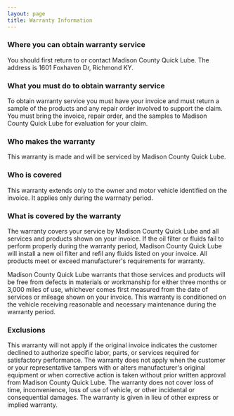 ```yaml
---
layout: page
title: Warranty Information
---
```


<h3>Where you can obtain warranty service</h3>

You should first return to or contact Madison County Quick Lube. The address is
1601 Foxhaven Dr, Richmond KY.

<h3>What you must do to obtain warranty service</h3>

To obtain warranty service you must have your invoice and must return a sample
of the products and any repair order involved to support the claim. You must
bring the invoice, repair order, and the samples to Madison County Quick Lube
for evaluation for your claim.

<h3>Who makes the warranty</h3>

This warranty is made and will be serviced by Madison County Quick Lube.

<h3>Who is covered</h3>

This warranty extends only to the owner and motor vehicle identified on the
invoice. It applies only during the warrnaty period.

<h3>What is covered by the warranty</h3>

The warranty covers your service by Madison County Quick Lube and all services
and products shown on your invoice. If the oil filter or fluids fail to perform
properly during the warranty period, Madison County Quick Lube will install a
new oil filter and refil any fluids listed on your invoice. All products meet or
exceed manufacturer's requirements for warranty.

Madison County Quick Lube warrants that those services and products will be free
from defects in materials or workmanship for either three months or 3,000 miles
of use, whichever comes first measured from the date of services or mileage
shown on your invoice. This warranty is conditioned on the vehicle receiving
reasonable and necessary maintenance during the warranty period.

<h3>Exclusions</h3>

This warranty will not apply if the original invoice indicates the customer
declined to authorize specific labor, parts, or services required for
satisfactory performance. The warranty does not apply when the customer or your
representative tampers with or alters manufacturer's original equipment or when
corrective action is taken without prior written approval from Madison County
Quick Lube. The warranty does not cover loss of time, inconvenience, loss of
use of vehicle, or other incidental or consequential damages. The warranty is
given in lieu of other express or implied warranty.
